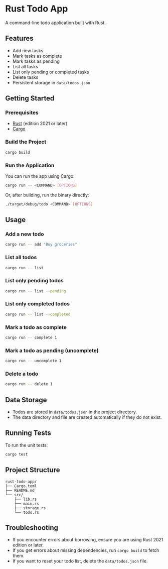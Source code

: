 # Rust Todo App

A command-line todo application built with Rust.

## Features

- Add new tasks
- Mark tasks as complete
- Mark tasks as pending
- List all tasks
- List only pending or completed tasks
- Delete tasks
- Persistent storage in `data/todos.json`

## Getting Started

### Prerequisites

- [Rust](https://www.rust-lang.org/tools/install) (edition 2021 or later)
- [Cargo](https://doc.rust-lang.org/cargo/getting-started/installation.html)

### Build the Project

```bash
cargo build
```

### Run the Application

You can run the app using Cargo:

```bash
cargo run -- <COMMAND> [OPTIONS]
```

Or, after building, run the binary directly:

```bash
./target/debug/todo <COMMAND> [OPTIONS]
```

## Usage

### Add a new todo

```bash
cargo run -- add "Buy groceries"
```

### List all todos

```bash
cargo run -- list
```

### List only pending todos

```bash
cargo run -- list --pending
```

### List only completed todos

```bash
cargo run -- list --completed
```

### Mark a todo as complete

```bash
cargo run -- complete 1
```

### Mark a todo as pending (uncomplete)

```bash
cargo run -- uncomplete 1
```

### Delete a todo

```bash
cargo run -- delete 1
```

## Data Storage

- Todos are stored in `data/todos.json` in the project directory.
- The data directory and file are created automatically if they do not exist.

## Running Tests

To run the unit tests:

```bash
cargo test
```

## Project Structure

```
rust-todo-app/
├── Cargo.toml
├── README.md
└── src/
    ├── lib.rs
    ├── main.rs
    ├── storage.rs
    └── todo.rs
```

## Troubleshooting

- If you encounter errors about borrowing, ensure you are using Rust 2021 edition or later.
- If you get errors about missing dependencies, run `cargo build` to fetch them.
- If you want to reset your todo list, delete the `data/todos.json` file.
